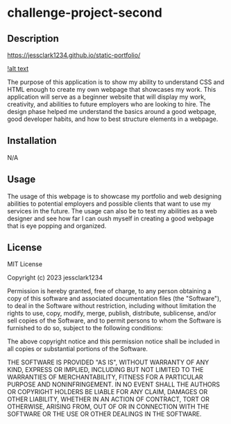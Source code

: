# challenge-project-second

## Description

https://jessclark1234.github.io/static-portfolio/

[!alt text](website-preview.png)

The purpose of this application is to show my ability to understand CSS and HTML enough to create my own webpage that showcases my work. This application will serve as a beginner website that will display my work, creativity, and abilities to future employers who are looking to hire. The design phase helped me understand the basics around a good webpage, good developer habits, and how to best structure elements in a webpage. 

## Installation

N/A

## Usage

The usage of this webpage is to showcase my portfolio and web designing abilities to potential employers and possible clients that want to use my services in the future. The usage can also be to test my abilities as a web designer and see how far I can oush myself in creating a good webpage that is eye popping and organized.

## License

MIT License

Copyright (c) 2023 jessclark1234

Permission is hereby granted, free of charge, to any person obtaining a copy
of this software and associated documentation files (the "Software"), to deal
in the Software without restriction, including without limitation the rights
to use, copy, modify, merge, publish, distribute, sublicense, and/or sell
copies of the Software, and to permit persons to whom the Software is
furnished to do so, subject to the following conditions:

The above copyright notice and this permission notice shall be included in all
copies or substantial portions of the Software.

THE SOFTWARE IS PROVIDED "AS IS", WITHOUT WARRANTY OF ANY KIND, EXPRESS OR
IMPLIED, INCLUDING BUT NOT LIMITED TO THE WARRANTIES OF MERCHANTABILITY,
FITNESS FOR A PARTICULAR PURPOSE AND NONINFRINGEMENT. IN NO EVENT SHALL THE
AUTHORS OR COPYRIGHT HOLDERS BE LIABLE FOR ANY CLAIM, DAMAGES OR OTHER
LIABILITY, WHETHER IN AN ACTION OF CONTRACT, TORT OR OTHERWISE, ARISING FROM,
OUT OF OR IN CONNECTION WITH THE SOFTWARE OR THE USE OR OTHER DEALINGS IN THE
SOFTWARE.



